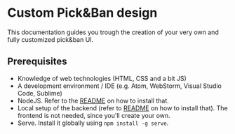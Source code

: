 # Custom Pick&Ban design
This documentation guides you trough the creation of your very own and fully customized pick&ban UI.

## Prerequisites
- Knowledge of web technologies (HTML, CSS and a bit JS)
- A development environment / IDE (e.g. Atom, WebStorm, Visual Studio Code, Sublime)
- NodeJS. Refer to the [README](README.md) on how to install that.
- Local setup of the backend (refer to [README](README.md) on how to install that). The frontend is not needed, since you'll create your own.
- Serve. Install it globally using ```npm install -g serve```.

